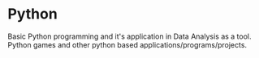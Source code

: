 Python
======

Basic Python programming and it's application in Data Analysis as a tool. Python games and other python based applications/programs/projects.

